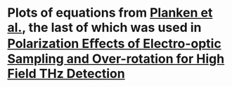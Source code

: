 # Plots of equations from [Planken et al.](https://www.osapublishing.org/josab/abstract.cfm?uri=josab-18-3-313), the last of which was used in [Polarization Eﬀects of Electro-optic Sampling and Over-rotation for High Field THz Detection](https://link.springer.com/epdf/10.1007/s10762-020-00724-z?sharing_token=Xyen196dVD5QW5uWxZfwHve4RwlQNchNByi7wbcMAY6GIth0vuVu-ZlN1g2C3aSKYGR0uxp9s96T01qwk0Uy1Wccl6uw2id-zF9u-PYhp2ayTj8KtSDOmaEy_j0y13m-FKyG5hlC8FpDga_iPdY8UI8T7OnfLa62TqUlQMEzOKk%3D)
